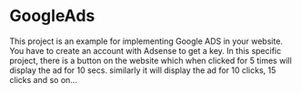 # GoogleAds

This project is an example for implementing Google ADS in your website. You have to create an account with Adsense to get a key. In this specific project, there is a button on the website which when clicked for 5 times will display the ad for 10 secs. similarly it will display the ad for 10 clicks, 15 clicks and so on...
